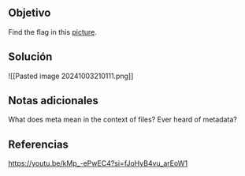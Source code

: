 
## Objetivo
Find the flag in this [picture](https://jupiter.challenges.picoctf.org/static/00efdf2961da1e21470ffc0d496c3cc2/pico_img.png).
## Solución

![[Pasted image 20241003210111.png]]
## Notas adicionales
What does meta mean in the context of files?
Ever heard of metadata?
## Referencias
https://youtu.be/kMp_-ePwEC4?si=fJoHyB4vu_arEoW1


